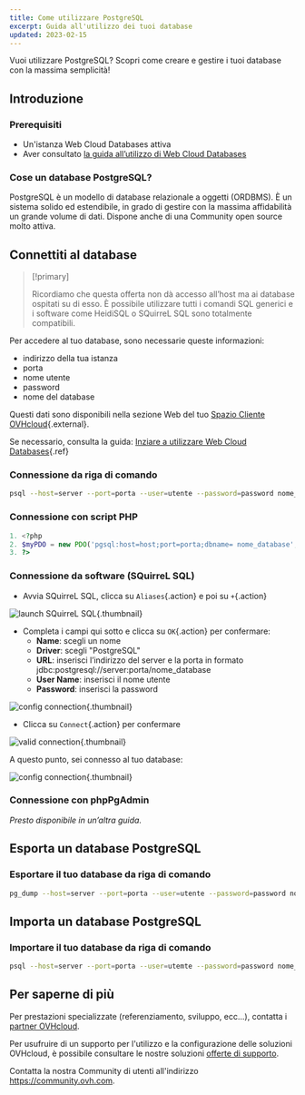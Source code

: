 ```yaml
---
title: Come utilizzare PostgreSQL
excerpt: Guida all'utilizzo dei tuoi database
updated: 2023-02-15
---
```


Vuoi utilizzare PostgreSQL? Scopri come creare e gestire i tuoi database con la massima semplicità!

## Introduzione

### Prerequisiti

- Un'istanza Web Cloud Databases attiva
- Aver consultato [la guida all’utilizzo di Web Cloud Databases](starting_with_clouddb1.)

### Cose un database PostgreSQL?
PostgreSQL è un modello di database relazionale a oggetti (ORDBMS). È un sistema solido ed estendibile, in grado di gestire con la massima affidabilità un grande volume di dati. Dispone anche di una Community open source molto attiva.

## Connettiti al database

> [!primary]
>
> Ricordiamo che questa offerta non dà accesso all’host ma ai database ospitati su di esso. È possibile utilizzare tutti i comandi SQL generici e i software come HeidiSQL o SQuirreL SQL sono totalmente compatibili.
> 

Per accedere al tuo database, sono necessarie queste informazioni:

- indirizzo della tua istanza
- porta
- nome utente
- password
- nome del database

Questi dati sono disponibili nella sezione Web del tuo [Spazio Cliente OVHcloud](https://www.ovh.com/manager/web/){.external}.

Se necessario, consulta la guida: [Inziare a utilizzare Web Cloud Databases](starting_with_clouddb1.){.ref}

### Connessione da riga di comando

```bash
psql --host=server --port=porta --user=utente --password=password nome_database
```

### Connessione con script PHP

```php
1. <?php
2. $myPDO = new PDO('pgsql:host=host;port=porta;dbname= nome_database', ' utente', 'password');
3. ?>
```

### Connessione da software (SQuirreL SQL)
- Avvia SQuirreL SQL, clicca su `Aliases`{.action} e poi su `+`{.action}

![launch SQuirreL SQL](using-pgsql_images_aliases.png){.thumbnail}

- Completa i campi qui sotto e clicca su `OK`{.action} per confermare:
    - **Name**: scegli un nome
    - **Driver**: scegli "PostgreSQL"
    - **URL**: inserisci l’indirizzo del server e la porta in formato jdbc:postgresql://server:porta/nome_database
    - **User Name**: inserisci il nome utente
    - **Password**: inserisci la password

![config connection](add-alias-pgsql.png){.thumbnail}

- Clicca su `Connect`{.action} per confermare

![valid connection](connect-to-pgsql.png){.thumbnail}

A questo punto, sei connesso al tuo database:

![config connection](general-dashboard-pgsql.png){.thumbnail}

### Connessione con phpPgAdmin
*Presto disponibile in un’altra guida.*

## Esporta un database PostgreSQL

### Esportare il tuo database da riga di comando

```bash
pg_dump --host=server --port=porta --user=utente --password=password nome_database > nome_database.sql
```

## Importa un database PostgreSQL

### Importare il tuo database da riga di comando

```bash
psql --host=server --port=porta --user=utemte --password=password nome_database < nome_database.sql
```

## Per saperne di più

Per prestazioni specializzate (referenziamento, sviluppo, ecc...), contatta i [partner OVHcloud](partner.).

Per usufruire di un supporto per l'utilizzo e la configurazione delle soluzioni OVHcloud, è possibile consultare le nostre soluzioni [offerte di supporto](support.).

Contatta la nostra Community di utenti all'indirizzo <https://community.ovh.com>.